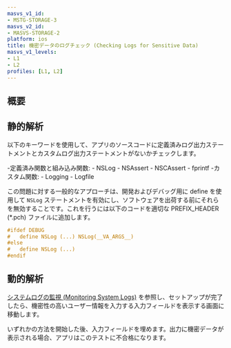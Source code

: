 ```yaml
---
masvs_v1_id:
- MSTG-STORAGE-3
masvs_v2_id:
- MASVS-STORAGE-2
platform: ios
title: 機密データのログチェック (Checking Logs for Sensitive Data)
masvs_v1_levels:
- L1
- L2
profiles: [L1, L2]
---
```


## 概要

## 静的解析

以下のキーワードを使用して、アプリのソースコードに定義済みログ出力ステートメントとカスタムログ出力ステートメントがないかチェックします。

-定義済み関数と組み込み関数:
    - NSLog
    - NSAssert
    - NSCAssert
    - fprintf
-カスタム関数:
    - Logging
    - Logfile

この問題に対する一般的なアプローチは、開発およびデバッグ用に define を使用して `NSLog` ステートメントを有効にし、ソフトウェアを出荷する前にそれらを無効することです。これを行うには以下のコードを適切な PREFIX_HEADER (\*.pch) ファイルに追加します。

```objectivec
#ifdef DEBUG
#   define NSLog (...) NSLog(__VA_ARGS__)
#else
#   define NSLog (...)
#endif
```

## 動的解析

[システムログの監視 (Monitoring System Logs)](../../../techniques/ios/MASTG-TECH-0060.md) を参照し、セットアップが完了したら、機密性の高いユーザー情報を入力する入力フィールドを表示する画面に移動します。

いずれかの方法を開始した後、入力フィールドを埋めます。出力に機密データが表示される場合、アプリはこのテストに不合格になります。
